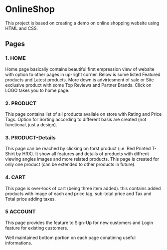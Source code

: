 # OnlineShop
This project is based on creating a demo on online shopping website using HTML and CSS. 

## Pages
### 1. HOME
Home page basically contains beautiful first empression view of website with option to other pages in up-right corner.
Below is some listed Featured products and Latest products.
More down is advirtesment of sale or Site exclusive product with some Top Reviews and Partner Brands.
Click on LOGO takes you to home page.
### 2. PRODUCT
This page contains list of all products availale on store with Rating and Price Tags.
Option for Sorting according to different basis are created (not functional, just a design).
### 3. PRODUCT-Details
This page can be reached by clicking on forst product (i.e. Red Printed T-Shirt by HRX).
It show all features and details of products with diffrent viewing angles images and more related products.
This page is created for only one product (can be extended to other products in future).
### 4. CART
This page is over-look of cart (being three item added). 
this contains added products with image of each and price tag, sub-total price and Tax and Total price adding taxes.
### 5 ACCOUNT
This page provides the feature to Sign-Up for new customers and Login feature for existing customers.

Well maintained bottom portion on each page conatining useful informations.
